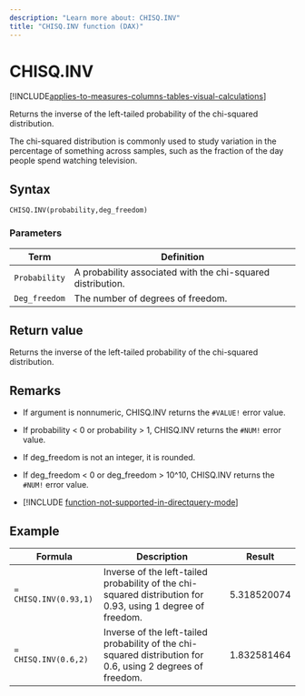 ```yaml
---
description: "Learn more about: CHISQ.INV"
title: "CHISQ.INV function (DAX)"
---
```

# CHISQ.INV

[!INCLUDE[applies-to-measures-columns-tables-visual-calculations](includes/applies-to-measures-columns-tables-visual-calculations.md)]

Returns the inverse of the left-tailed probability of the chi-squared distribution.  
  
The chi-squared distribution is commonly used to study variation in the percentage of something across samples, such as the fraction of the day people spend watching television.  
  
## Syntax  
  
```dax
CHISQ.INV(probability,deg_freedom)  
```
  
### Parameters  
  
|Term|Definition|  
|--------|--------------|  
|`Probability`|A probability associated with the chi-squared distribution.|  
|`Deg_freedom`|The number of degrees of freedom.|  
  
## Return value

Returns the inverse of the left-tailed probability of the chi-squared distribution.  
  
## Remarks

- If argument is nonnumeric, CHISQ.INV returns the `#VALUE!` error value.  
  
- If probability \< 0 or probability > 1, CHISQ.INV returns the `#NUM!` error value.  
  
- If deg_freedom is not an integer, it is rounded.  
  
- If deg_freedom \< 0 or deg_freedom > 10^10, CHISQ.INV returns the `#NUM!` error value.  

- [!INCLUDE [function-not-supported-in-directquery-mode](includes/function-not-supported-in-directquery-mode.md)]

## Example  
  
|Formula|Description|Result|  
|-----------|---------------|----------|  
|`= CHISQ.INV(0.93,1)`|Inverse of the left-tailed probability of the chi-squared distribution for 0.93, using 1 degree of freedom.|5.318520074|  
|`= CHISQ.INV(0.6,2)`|Inverse of the left-tailed probability of the chi-squared distribution for 0.6, using 2 degrees of freedom.|1.832581464|  

